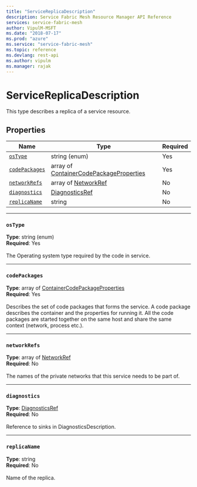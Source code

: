 ```yaml
---
title: "ServiceReplicaDescription"
description: Service Fabric Mesh Resource Manager API Reference
services: service-fabric-mesh
author: VipulM-MSFT
ms.date: "2018-07-17"
ms.prod: "azure"
ms.service: "service-fabric-mesh"
ms.topic: reference
ms.devlang: rest-api
ms.author: vipulm
ms.manager: rajak
---
```

# ServiceReplicaDescription

This type describes a replica of a service resource.

## Properties
| Name | Type | Required |
| --- | --- | --- |
| [`osType`](#ostype) | string (enum) | Yes |
| [`codePackages`](#codepackages) | array of [ContainerCodePackageProperties](sfmeshrp-model-containercodepackageproperties.md) | Yes |
| [`networkRefs`](#networkrefs) | array of [NetworkRef](sfmeshrp-model-networkref.md) | No |
| [`diagnostics`](#diagnostics) | [DiagnosticsRef](sfmeshrp-model-diagnosticsref.md) | No |
| [`replicaName`](#replicaname) | string | No |

____
### `osType`
__Type__: string (enum) <br/>
__Required__: Yes<br/>
<br/>
The Operating system type required by the code in service.





____
### `codePackages`
__Type__: array of [ContainerCodePackageProperties](sfmeshrp-model-containercodepackageproperties.md) <br/>
__Required__: Yes<br/>
<br/>
Describes the set of code packages that forms the service. A code package describes the container and the properties for running it. All the code packages are started together on the same host and share the same context (network, process etc.).


____
### `networkRefs`
__Type__: array of [NetworkRef](sfmeshrp-model-networkref.md) <br/>
__Required__: No<br/>
<br/>
The names of the private networks that this service needs to be part of.

____
### `diagnostics`
__Type__: [DiagnosticsRef](sfmeshrp-model-diagnosticsref.md) <br/>
__Required__: No<br/>
<br/>
Reference to sinks in DiagnosticsDescription.

____
### `replicaName`
__Type__: string <br/>
__Required__: No<br/>
<br/>
Name of the replica.
